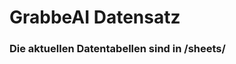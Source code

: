 



























































































































































































































































































































































































# GrabbeAI Datensatz





### Die aktuellen Datentabellen sind in /sheets/


